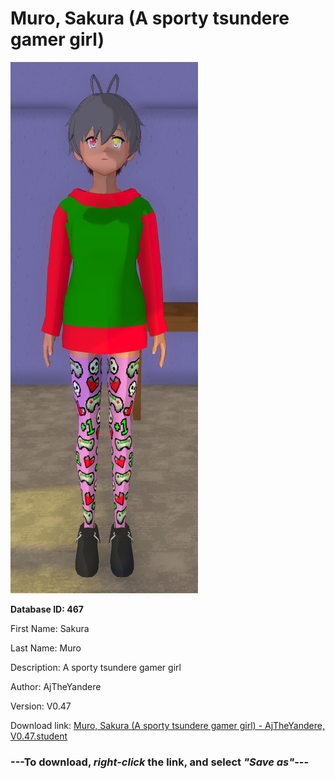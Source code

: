 # Muro, Sakura (A sporty tsundere gamer girl)

<img src="https://raw.githubusercontent.com/Arbiter1223/Daigaku-Gurashi-Custom-Students/master/Students/Files/Muro%2C%20Sakura%20(A%20sporty%20tsundere%20gamer%20girl).png" title="Muro, Sakura (A sporty tsundere gamer girl) - AjTheYandere, V0.47">

**Database ID: 467**

First Name: Sakura

Last Name: Muro

Description: A sporty tsundere gamer girl

Author: AjTheYandere

Version: V0.47

Download link: <a href="https://raw.githubusercontent.com/Arbiter1223/Daigaku-Gurashi-Custom-Students/master/Students/Files/Muro%2C%20Sakura%20(A%20sporty%20tsundere%20gamer%20girl)%20-%20AjTheYandere%2C%20V0.47.student">Muro, Sakura (A sporty tsundere gamer girl) - AjTheYandere, V0.47.student</a>

### ---**To download, _right-click_ the link, and select _"Save as"_**---
